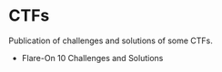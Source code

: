 # CTFs
Publication of challenges and solutions of some CTFs.

- Flare-On 10 Challenges and Solutions
